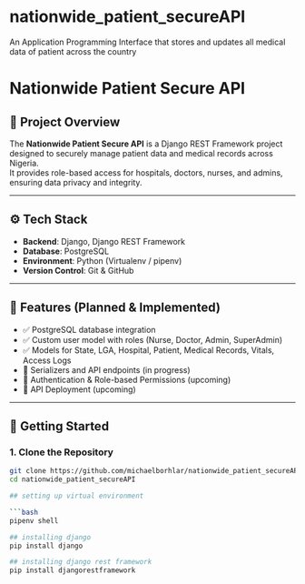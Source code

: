 # nationwide_patient_secureAPI
An Application Programming Interface that stores and updates all medical data of patient across the country

# Nationwide Patient Secure API

## 📌 Project Overview
The **Nationwide Patient Secure API** is a Django REST Framework project designed to securely manage patient data and medical records across Nigeria.  
It provides role-based access for hospitals, doctors, nurses, and admins, ensuring data privacy and integrity.

---

## ⚙️ Tech Stack
- **Backend**: Django, Django REST Framework  
- **Database**: PostgreSQL  
- **Environment**: Python (Virtualenv / pipenv)  
- **Version Control**: Git & GitHub  

---

## 📂 Features (Planned & Implemented)
- ✅ PostgreSQL database integration  
- ✅ Custom user model with roles (Nurse, Doctor, Admin, SuperAdmin)  
- ✅ Models for State, LGA, Hospital, Patient, Medical Records, Vitals, Access Logs  
- 🔄 Serializers and API endpoints (in progress)  
- 🔄 Authentication & Role-based Permissions (upcoming)  
- 🔄 API Deployment (upcoming)  

---

## 🚀 Getting Started
### 1. Clone the Repository
```bash
git clone https://github.com/michaelborhlar/nationwide_patient_secureAPI.git
cd nationwide_patient_secureAPI

## setting up virtual environment

```bash
pipenv shell

## installing django
pip install django

## installing django rest framework
pip install djangorestframework